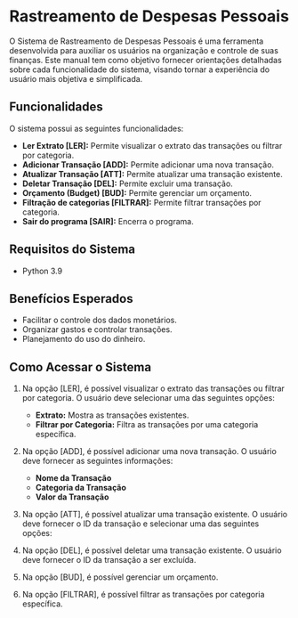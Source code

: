# Rastreamento de Despesas Pessoais

O Sistema de Rastreamento de Despesas Pessoais é uma ferramenta desenvolvida para auxiliar os usuários na organização e controle de suas finanças. Este manual tem como objetivo fornecer orientações detalhadas sobre cada funcionalidade do sistema, visando tornar a experiência do usuário mais objetiva e simplificada.

## Funcionalidades

O sistema possui as seguintes funcionalidades:

- **Ler Extrato [LER]:** Permite visualizar o extrato das transações ou filtrar por categoria.
- **Adicionar Transação [ADD]:** Permite adicionar uma nova transação.
- **Atualizar Transação [ATT]:** Permite atualizar uma transação existente.
- **Deletar Transação [DEL]:** Permite excluir uma transação.
- **Orçamento (Budget) [BUD]:** Permite gerenciar um orçamento.
- **Filtração de categorias [FILTRAR]:** Permite filtrar transações por categoria.
- **Sair do programa [SAIR]:** Encerra o programa.

## Requisitos do Sistema

- Python 3.9

## Benefícios Esperados

- Facilitar o controle dos dados monetários.
- Organizar gastos e controlar transações.
- Planejamento do uso do dinheiro.

## Como Acessar o Sistema

1. Na opção [LER], é possível visualizar o extrato das transações ou filtrar por categoria. O usuário deve selecionar uma das seguintes opções:
   - **Extrato:** Mostra as transações existentes.
   - **Filtrar por Categoria:** Filtra as transações por uma categoria específica.

2. Na opção [ADD], é possível adicionar uma nova transação. O usuário deve fornecer as seguintes informações:
   - **Nome da Transação**
   - **Categoria da Transação**
   - **Valor da Transação**

3. Na opção [ATT], é possível atualizar uma transação existente. O usuário deve fornecer o ID da transação e selecionar uma das seguintes opções:

4. Na opção [DEL], é possível deletar uma transação existente. O usuário deve fornecer o ID da transação a ser excluída.

5. Na opção [BUD], é possível gerenciar um orçamento.

6. Na opção [FILTRAR], é possível filtrar as transações por categoria específica.
